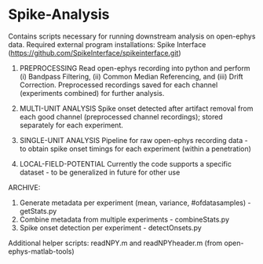 # Spike-Analysis

Contains scripts necessary for running downstream analysis on open-ephys data. 
Required external program installations: Spike Interface (https://github.com/SpikeInterface/spikeinterface.git)

1. PREPROCESSING
   Read open-ephys recording into python and perform (i) Bandpass Filtering, (ii) Common Median Referencing, and (iii) Drift Correction.
   Preprocessed recordings saved for each channel (experiments combined) for further analysis.

2. MULTI-UNIT ANALYSIS
   Spike onset detected after artifact removal from each good channel (preprocessed channel recordings); stored separately for each experiment.

3. SINGLE-UNIT ANALYSIS
   Pipeline for raw open-ephys recording data - to obtain spike onset timings for each experiment (within a penetration)
   
4. LOCAL-FIELD-POTENTIAL
   Currently the code supports a specific dataset - to be generalized in future for other use

ARCHIVE:
1. Generate metadata per experiment (mean, variance, #ofdatasamples) - getStats.py
2. Combine metadata from multiple experiments - combineStats.py
3. Spike onset detection per experiment - detectOnsets.py

Additional helper scripts: readNPY.m and readNPYheader.m (from open-ephys-matlab-tools)
